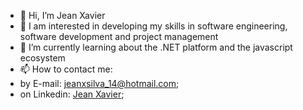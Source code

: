 - 👋 Hi, I’m Jean Xavier
- 👀 I am interested in developing my skills in software engineering, software development and project management
- 🌱 I’m currently learning about the .NET platform and the javascript ecosystem
- 📫 How to contact me:
-    by E-mail: jeanxsilva_14@hotmail.com;
-    on Linkedin: [Jean Xavier](https://www.linkedin.com/in/jeanxavier-cwb/);
